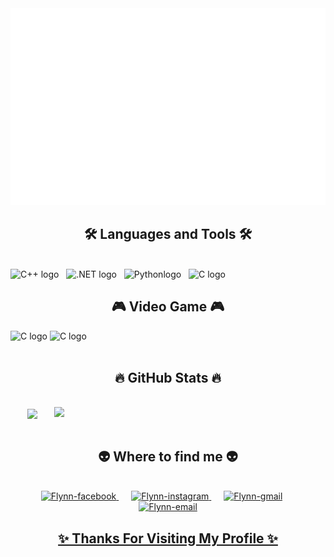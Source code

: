 <!-- Trungquandev -->
<a href="#" target="_blank">
  <img src="svg/flynn.svg" width="1200" alt="FlynnBui"/>
</a>

<h2 align="center">🛠 Languages and Tools 🛠</h2>
<br>
<span><img src="https://img.shields.io/badge/Cplusplus-003161?logo=cplusplus&logoColor=00599C" alt="C++ logo" title="C++" height="25" /></span>
&nbsp;
<span><img src="https://img.shields.io/badge/Dotnet-003161?logo=Dotnet&logoColor=512BD4" alt=".NET logo" title=".NET" height="25" /></span>
&nbsp;
<span><img src="https://img.shields.io/badge/Python-003161?logo=python&logoColor=3776AB" alt="Pythonlogo" title="Python" height="25" /></span>
&nbsp;
<span><img src="https://img.shields.io/badge/C-003161?logo=c&logoColor=A8B9CC" alt="C logo" title="C" height="25" /></span
&nbsp;
<br>
<h2 align="center">🎮 Video Game 🎮</h2>
<span><img src="https://img.shields.io/badge/LOL-1A1A1D?logo=leagueoflegends&logoColor=C28F2C" alt="C logo" title="C" height="25" /></span>
<span><img src="https://img.shields.io/badge/Discord-1A1A1D?logo=discord&logoColor=5865F2" alt="C logo" title="C" height="25" /></span>
<br>
<br>
<h2 align="center">🔥 GitHub Stats 🔥</h2>
<br>
<div align=center>
  <a href="#" title="FlynnBui">
    <img width="315" align="center" src="https://github-readme-stats.vercel.app/api/top-langs/?username=FlynnBui399&title_color=36C2CE&text_color=F8FAFC&icon_color=074799&bg_color=20232a&langs_count=8&layout=compact&border_color=61dafb&hide_border=0" />
  </a>
  <a href="#" title="FlynnBui">
    <img align="right" width="434" src="https://github-readme-stats.vercel.app/api?username=FlynnBui399&show_icons=true&text_color=F8FAFC&theme=react&border_color=61dafb&hide_border=false&rank_icon=github&include_all_commits=true" />
  </a>
</div>
<br>
<h2 align="center">👽 Where to find me 👽</h2>
<br>
<div align="center">
  </a>
  <a href="https://facebook.com/tf4st.flynn" target="blank" style="margin-right: 20px;">
    <img src="https://img.icons8.com/?size=100&id=ddJXF_L1PvL_&format=png" alt="Flynn-facebook" />
  </a>
  <a href="https://instagram.com/1th_f4st" target="blank" style="margin-right: 20px;" >
    <img src="https://img.icons8.com/?size=100&id=5eT5OnLluNOx&format=png" alt="Flynn-instagram" />
  </a>
  <a href="https://mail.google.com/mail/?view=cm&fs=1&to=flynn.bui.399@gmail.com" target="top" style="margin-right: 20px;">
    <img src="https://img.icons8.com/?size=100&id=EgRndDDLh8kS&format=png" alt="Flynn-gmail" />
    </a>
    <a href="mailto:k12a1.phat18@nqdieu.edu.vn" target="top">
    <img src="https://img.icons8.com/?size=100&id=0cjkB2xdpYAw&format=png" alt="Flynn-email" />
</div>
<h2 align = "center">✨ Thanks For Visiting My Profile ✨</h2>
